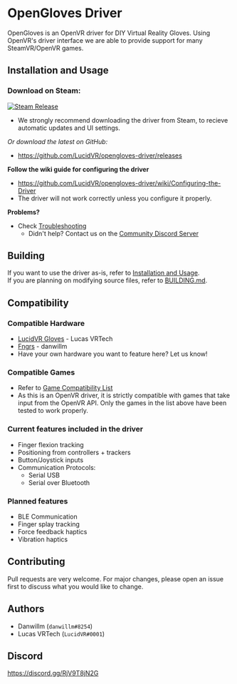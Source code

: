 # OpenGloves Driver

OpenGloves is an OpenVR driver for DIY Virtual Reality Gloves. Using OpenVR's driver interface we are able to provide support for many SteamVR/OpenVR games.

## Installation and Usage


### Download on Steam:
[![Steam Release](https://cdn.discordapp.com/attachments/790676300552994826/845412304219537439/openglovessteam.png)](https://store.steampowered.com/app/1574050/OpenGloves)
 * We strongly recommend downloading the driver from Steam, to recieve automatic updates and UI settings.

*Or download the latest on GitHub:*
 * https://github.com/LucidVR/opengloves-driver/releases

**Follow the wiki guide for configuring the driver**
* https://github.com/LucidVR/opengloves-driver/wiki/Configuring-the-Driver
* The driver will not work correctly unless you configure it properly.  

**Problems?**
* Check [Troubleshooting](https://github.com/LucidVR/opengloves-driver/wiki/Troubleshooting)
  * Didn't help? Contact us on the [Community Discord Server](https://discord.com/invite/Y6XTvnHDUC)
## Building
If you want to use the driver as-is, refer to [Installation and Usage](#Installation-and-Usage).  
If you are planning on modifying source files, refer to [BUILDING.md](https://github.com/LucidVR/opengloves-driver/blob/develop/BUILDING.md).

## Compatibility
### Compatible Hardware
* [LucidVR Gloves](https://github.com/LucidVR/lucidgloves-hardware) - Lucas VRTech
* [Fngrs](https://github.com/danwillm/Fngrs/) - danwillm
* Have your own hardware you want to feature here? Let us know!

### Compatible Games
* Refer to [Game Compatibility List](https://github.com/LucidVR/opengloves-driver/wiki/Game-Compatibility-List)
* As this is an OpenVR driver, it is strictly compatible with games that take input from the OpenVR API. Only the games in the list above have been tested to work properly.

### Current features included in the driver
* Finger flexion tracking
* Positioning from controllers + trackers
* Button/Joystick inputs
* Communication Protocols:
  * Serial USB
  * Serial over Bluetooth

### Planned features
* BLE Communication
* Finger splay tracking
* Force feedback haptics
* Vibration haptics


## Contributing
Pull requests are very welcome. For major changes, please open an issue first to discuss what you would like to change.

## Authors

* Danwillm (`danwillm#8254`)
* Lucas VRTech (`LucidVR#0001`)

## Discord
https://discord.gg/RjV9T8jN2G
